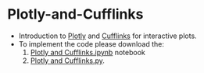 # Plotly-and-Cufflinks
- Introduction to <a href="https://plotly.com/">Plotly</a> and <a href="https://github.com/santosjorge/cufflinks">Cufflinks</a> for interactive plots.
- To implement the code please download the: <br/>
   1. <a href="https://github.com/Kmohamedalie/Plotly-and-Cufflinks/blob/master/Plotly%20and%20Cufflinks.ipynb">Plotly and Cufflinks.ipynb</a> notebook <br/>
   2. <a href="https://github.com/Kmohamedalie/Plotly-and-Cufflinks/blob/master/Plotly%20and%20Cufflinks.py">Plotly and Cufflinks.py</a>.
